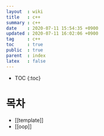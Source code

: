 ```yaml
---
layout  : wiki
title   : c++
summary : c++
date    : 2020-07-11 15:54:35 +0900
updated : 2020-07-11 16:02:06 +0900
tag     : c++
toc     : true
public  : true
parent  : index
latex   : false
---
```

* TOC
{:toc}

# 목차
* [[template]]
* [[oop]]
